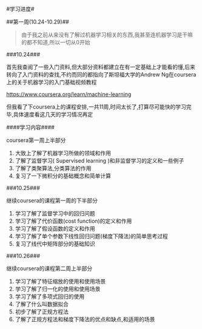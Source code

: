 #学习进度#


##第一周(10.24-10.29)##
>由于我之前从来没有了解过机器学习相关的东西,我甚至连机器学习是干嘛的都不知道,所以一切从0开始

###10.24###

首先我查阅了一些入门资料,但大部分资料都建立在有一定基础上才能看的懂,后来转向了入门资料的查找,不约而同的都指向了斯坦福大学的Andrew Ng在coursera上的关于机器学习的入门基础视频教程

https://www.coursera.org/learn/machine-learning

但我看了下coursera上的课程安排,一共11周,时间太长了,打算尽可能快的学习完毕,具体速度看这几天的学习情况再定

####学习内容####

coursera第一周上半部分

1. 大致上了解了机器学习所做的领域和作用
2. 了解了监督学习( Supervised learning )和非监督学习的定义和一些例子
3. 了解了类聚算法,分类算法的作用
4. 复习了一下微积分的基础概念和简单计算

###10.25###

继续coursera的课程第一周的下半部分

1. 学习了解了监督学习中的回归问题
2. 学习了解了代价函数(cost function)的定义和作用
3. 学习了解了假设函数的定义和作用
4. 学习了解了单个参数下线性回归问题(梯度下降法)的简单思考过程
5. 复习了线代中矩阵部分的基础知识

###10.26###

继续coursera的课程第二周上半部分

1. 学习了解了特征缩放的使用和使用场景
2. 学习了解了归一化的使用和使用场景
3. 学习了解了多项式回归的使用
4. 了解了什么叫数据拟合
5. 初步了解了正规方程法
6. 了解了正规方程法和梯度下降法的优点和缺点,和适用的场景


